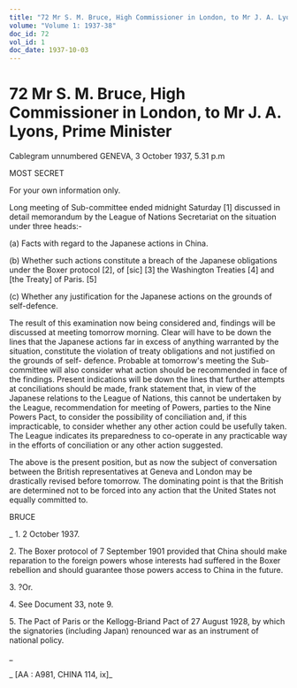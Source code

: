 ```yaml
---
title: "72 Mr S. M. Bruce, High Commissioner in London, to Mr J. A. Lyons, Prime Minister"
volume: "Volume 1: 1937-38"
doc_id: 72
vol_id: 1
doc_date: 1937-10-03
---
```


# 72 Mr S. M. Bruce, High Commissioner in London, to Mr J. A. Lyons, Prime Minister

Cablegram unnumbered GENEVA, 3 October 1937, 5.31 p.m

MOST SECRET

For your own information only.

Long meeting of Sub-committee ended midnight Saturday [1] discussed in detail memorandum by the League of Nations Secretariat on the situation under three heads:-

(a) Facts with regard to the Japanese actions in China.

(b) Whether such actions constitute a breach of the Japanese obligations under the Boxer protocol [2], of [sic] [3] the Washington Treaties [4] and [the Treaty] of Paris. [5]

(c) Whether any justification for the Japanese actions on the grounds of self-defence.

The result of this examination now being considered and, findings will be discussed at meeting tomorrow morning. Clear will have to be down the lines that the Japanese actions far in excess of anything warranted by the situation, constitute the violation of treaty obligations and not justified on the grounds of self- defence. Probable at tomorrow's meeting the Sub-committee will also consider what action should be recommended in face of the findings. Present indications will be down the lines that further attempts at conciliations should be made, frank statement that, in view of the Japanese relations to the League of Nations, this cannot be undertaken by the League, recommendation for meeting of Powers, parties to the Nine Powers Pact, to consider the possibility of conciliation and, if this impracticable, to consider whether any other action could be usefully taken. The League indicates its preparedness to co-operate in any practicable way in the efforts of conciliation or any other action suggested.

The above is the present position, but as now the subject of conversation between the British representatives at Geneva and London may be drastically revised before tomorrow. The dominating point is that the British are determined not to be forced into any action that the United States not equally committed to.

BRUCE

_ 1\. 2 October 1937.

2\. The Boxer protocol of 7 September 1901 provided that China should make reparation to the foreign powers whose interests had suffered in the Boxer rebellion and should guarantee those powers access to China in the future.

3\. ?Or.

4\. See Document 33, note 9.

5\. The Pact of Paris or the Kellogg-Briand Pact of 27 August 1928, by which the signatories (including Japan) renounced war as an instrument of national policy.

_

_ [AA : A981, CHINA 114, ix]_
